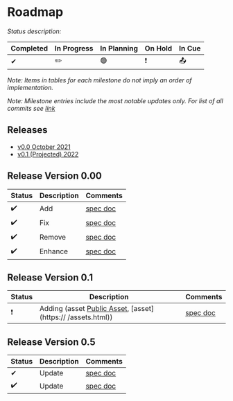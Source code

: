 # Roadmap

_Status description:_

| Completed | In Progress | In Planning | On Hold |  In Cue | 
| --- | --- |  --- | --- | --- |
| ✔ | ✏️ | 🟢 | ❗️ | 📤 |   

_Note: Items in tables for each milestone do not imply an order of implementation._

_Note: Milestone entries include the most notable updates only. For list of all commits see [link](https://github.com/RodneyBaker/projectz/graphs/commit-activity)_


## Releases

- [v0.0 October 2021](#release-version-000)
- [v0.1 (Projected) 2022](#release-version-01)

## Release Version 0.00

| Status | Description | Comments |
| --- | --- |  --- |
| ✔️| Add | [spec doc](specification.md) |
| ✔️| Fix | [spec doc](specification.md) |
| ✔️| Remove | [spec doc](/specification.md) |
| ✔️| Enhance | [spec doc](/specification.md) |

## Release Version 0.1
| Status | Description | Comments |
| --- | --- |  --- |
| ❗️ | Adding (asset [Public Asset](https://), [asset](https:// /assets.html)) | [spec doc](https://) |
## Release Version 0.5

| Status | Description | Comments |
| --- | --- |  --- |
| ✔ | Update  | [spec doc](specification.md) |
| ✔️| Update  | [spec doc](specification.md) |
